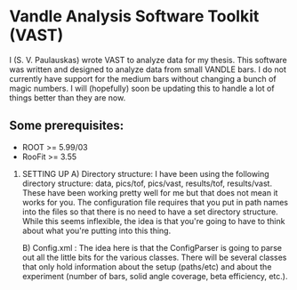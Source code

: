 # Vandle Analysis Software Toolkit (VAST)
I (S. V. Paulauskas) wrote VAST to analyze data for my thesis. This software was written and designed to analyze data
 from small VANDLE bars. I do not currently have support for the medium bars without changing a bunch of magic 
 numbers. I will (hopefully) soon be updating this to handle a lot of things better than they are now.  

## Some prerequisites:
* ROOT >= 5.99/03
* RooFit >= 3.55

1. SETTING UP 
   A) Directory structure:
      I have been using the following directory structure: data, pics/tof, pics/vast, 
      results/tof, results/vast. These have been working pretty well for me but 
      that does not mean it works for you. The configuration file requires that 
      you put in path names into the files so that there is no need to have a set 
      directory structure. While this seems inflexible, the idea is that you're 
      going to have to think about what you're putting into this thing. 
      
   B) Config.xml :
      The idea here is that the ConfigParser is going to parse out all the little 
      bits for the various classes. There will be several classes that only hold 
      information about the setup (paths/etc) and about the experiment (number 
      of bars, solid angle coverage, beta efficiency, etc.).